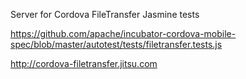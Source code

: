 Server for Cordova FileTransfer Jasmine tests

https://github.com/apache/incubator-cordova-mobile-spec/blob/master/autotest/tests/filetransfer.tests.js

http://cordova-filetransfer.jitsu.com